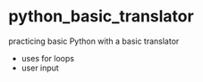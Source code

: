 # python_basic_translator
practicing basic Python with a basic translator

* uses for loops
* user input